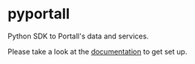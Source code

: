 # pyportall

Python SDK to Portall's data and services.

Please take a look at the [documentation]() to get set up.
